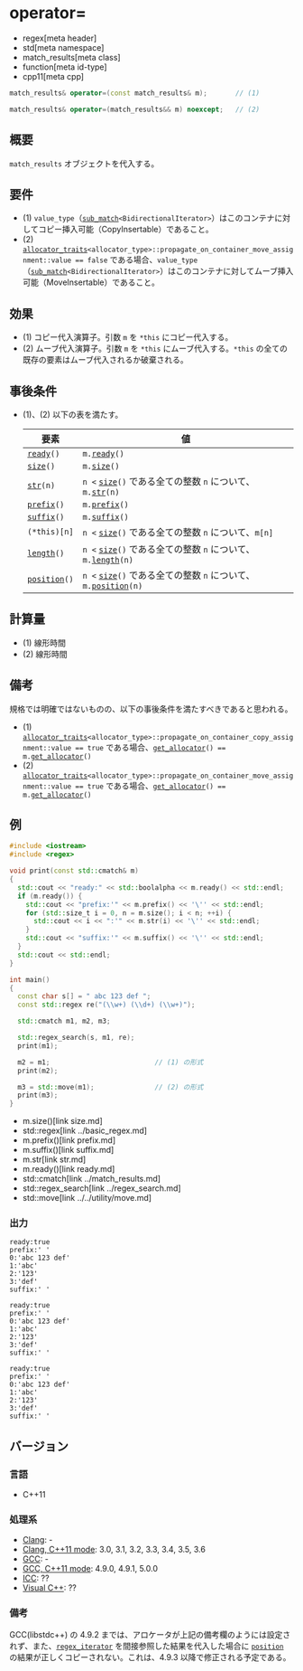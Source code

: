 # operator=
* regex[meta header]
* std[meta namespace]
* match_results[meta class]
* function[meta id-type]
* cpp11[meta cpp]

```cpp
match_results& operator=(const match_results& m);       // (1)

match_results& operator=(match_results&& m) noexcept;   // (2)
```

## 概要
`match_results` オブジェクトを代入する。


## 要件
- (1) `value_type`（[`sub_match`](../sub_match.md)`<BidirectionalIterator>`）はこのコンテナに対してコピー挿入可能（CopyInsertable）であること。
- (2) [`allocator_traits`](../../memory/allocator_traits.md)`<allocator_type>::propagate_on_container_move_assignment::value == false` である場合、`value_type`（[`sub_match`](../sub_match.md)`<BidirectionalIterator>`）はこのコンテナに対してムーブ挿入可能（MoveInsertable）であること。


## 効果
- (1) コピー代入演算子。引数 `m` を `*this` にコピー代入する。
- (2) ムーブ代入演算子。引数 `m` を `*this` にムーブ代入する。`*this` の全ての既存の要素はムーブ代入されるか破棄される。


## 事後条件
- (1)、(2) 以下の表を満たす。

    | 要素                                    | 値                                                                                            |
    |-----------------------------------------|-----------------------------------------------------------------------------------------------|
    | [`ready`](ready.md)`()`                 | `m.`[`ready`](ready.md)`()`                                                                   |
    | [`size`](size.md)`()`                   | `m.`[`size`](size.md)`()`                                                                     |
    | [`str`](str.md)`(n)`                    | `n <` [`size`](size.md)`()` である全ての整数 `n` について、`m.`[`str`](str.md)`(n)`           |
    | [`prefix`](prefix.md)`()`               | `m.`[`prefix`](prefix.md)`()`                                                                 |
    | [`suffix`](suffix.md)`()`               | `m.`[`suffix`](suffix.md)`()`                                                                 |
    | `(*this)[n]`                            | `n <` [`size`](size.md)`()` である全ての整数 `n` について、`m[n]`                             |
    | [`length`](length.md)`()`               | `n <` [`size`](size.md)`()` である全ての整数 `n` について、`m.`[`length`](length.md)`(n)`     |
    | [`position`](position.md)`()`           | `n <` [`size`](size.md)`()` である全ての整数 `n` について、`m.`[`position`](position.md)`(n)` |


## 計算量
- (1) 線形時間
- (2) 線形時間


## 備考
規格では明確ではないものの、以下の事後条件を満たすべきであると思われる。

- (1) [`allocator_traits`](../../memory/allocator_traits.md)`<allocator_type>::propagate_on_container_copy_assignment::value == true` である場合、[`get_allocator`](get_allocator.md)`() == m.`[`get_allocator`](get_allocator.md)`()`
- (2) [`allocator_traits`](../../memory/allocator_traits.md)`<allocator_type>::propagate_on_container_move_assignment::value == true` である場合、[`get_allocator`](get_allocator.md)`() == m.`[`get_allocator`](get_allocator.md)`()`


## 例
```cpp
#include <iostream>
#include <regex>

void print(const std::cmatch& m)
{
  std::cout << "ready:" << std::boolalpha << m.ready() << std::endl;
  if (m.ready()) {
    std::cout << "prefix:'" << m.prefix() << '\'' << std::endl;
    for (std::size_t i = 0, n = m.size(); i < n; ++i) {
      std::cout << i << ":'" << m.str(i) << '\'' << std::endl;
    }
    std::cout << "suffix:'" << m.suffix() << '\'' << std::endl;
  }
  std::cout << std::endl;
}

int main()
{
  const char s[] = " abc 123 def ";
  const std::regex re("(\\w+) (\\d+) (\\w+)");

  std::cmatch m1, m2, m3;

  std::regex_search(s, m1, re);
  print(m1);

  m2 = m1;                          // (1) の形式
  print(m2);

  m3 = std::move(m1);               // (2) の形式
  print(m3);
}
```
* m.size()[link size.md]
* std::regex[link ../basic_regex.md]
* m.prefix()[link prefix.md]
* m.suffix()[link suffix.md]
* m.str[link str.md]
* m.ready()[link ready.md]
* std::cmatch[link ../match_results.md]
* std::regex_search[link ../regex_search.md]
* std::move[link ../../utility/move.md]

### 出力
```
ready:true
prefix:' '
0:'abc 123 def'
1:'abc'
2:'123'
3:'def'
suffix:' '

ready:true
prefix:' '
0:'abc 123 def'
1:'abc'
2:'123'
3:'def'
suffix:' '

ready:true
prefix:' '
0:'abc 123 def'
1:'abc'
2:'123'
3:'def'
suffix:' '
```


## バージョン
### 言語
- C++11

### 処理系
- [Clang](/implementation.md#clang): -
- [Clang, C++11 mode](/implementation.md#clang): 3.0, 3.1, 3.2, 3.3, 3.4, 3.5, 3.6
- [GCC](/implementation.md#gcc): -
- [GCC, C++11 mode](/implementation.md#gcc): 4.9.0, 4.9.1, 5.0.0
- [ICC](/implementation.md#icc): ??
- [Visual C++](/implementation.md#visual_cpp): ??

### 備考
GCC(libstdc++) の 4.9.2 までは、アロケータが上記の備考欄のようには設定されず、また、[`regex_iterator`](../regex_iterator.md) を間接参照した結果を代入した場合に [`position`](position.md) の結果が正しくコピーされない。これは、4.9.3 以降で修正される予定である。
